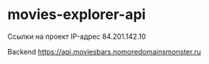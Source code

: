 # movies-explorer-api
Ссылки на проект
IP-адрес 84.201.142.10

Backend https://api.moviesbars.nomoredomainsmonster.ru
